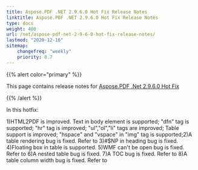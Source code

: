 ```yaml
---
title: Aspose.PDF .NET 2.9.6.0 Hot Fix Release Notes
linktitle: Aspose.PDF .NET 2.9.6.0 Hot Fix Release Notes
type: docs
weight: 400
url: /net/aspose-pdf-net-2-9-6-0-hot-fix-release-notes/
lastmod: "2020-12-16"
sitemap:
    changefreq: "weekly"
    priority: 0.7
---
```


{{% alert color="primary" %}} 

This page contains release notes for [Aspose.PDF .Net 2.9.6.0 Hot Fix](http://www.aspose.com/downloads/pdf/net/new-releases/aspose.pdf-.net-2.9.6.0-hot-fix/)

{{% /alert %}} 

In this hotfix:

1)HTML2PDF is improved. Text in body element is supported; "dfn" tag is supported; "hr" tag is improved; "ul","ol","li" tags are improved; Table support is improved; "hspace" and "vspace" in "img" tag is supported;2)A table rendering bug is fixed. Refer to 3)#$NP in heading bug is fixed. 4)Floating box in table is supported. 5)WMF can't be open bug is fixed. Refer to 6)A nested table bug is fixed. 7)A TOC bug is fixed. Refer to 8)A table column width bug is fixed. Refer to
